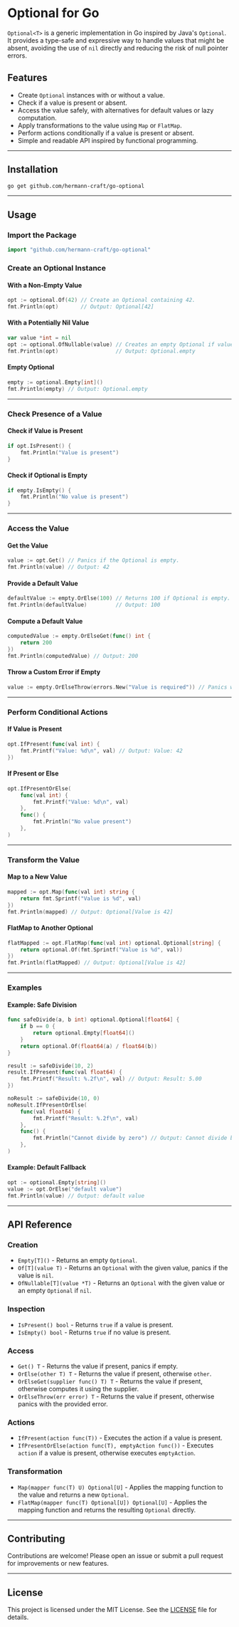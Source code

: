 # Optional<T> for Go

`Optional<T>` is a generic implementation in Go inspired by Java's `Optional`. It provides a type-safe and expressive way to handle values that might be absent, avoiding the use of `nil` directly and reducing the risk of null pointer errors.

## Features

- Create `Optional` instances with or without a value.
- Check if a value is present or absent.
- Access the value safely, with alternatives for default values or lazy computation.
- Apply transformations to the value using `Map` or `FlatMap`.
- Perform actions conditionally if a value is present or absent.
- Simple and readable API inspired by functional programming.

---

## Installation

```bash
go get github.com/hermann-craft/go-optional
```
---

## Usage

### Import the Package

```go
import "github.com/hermann-craft/go-optional"
```

### Create an Optional Instance

#### With a Non-Empty Value
```go
opt := optional.Of(42) // Create an Optional containing 42.
fmt.Println(opt)       // Output: Optional[42]
```

#### With a Potentially Nil Value
```go
var value *int = nil
opt := optional.OfNullable(value) // Creates an empty Optional if value is nil.
fmt.Println(opt)                  // Output: Optional.empty
```

#### Empty Optional
```go
empty := optional.Empty[int]()
fmt.Println(empty) // Output: Optional.empty
```

---

### Check Presence of a Value

#### Check if Value is Present
```go
if opt.IsPresent() {
    fmt.Println("Value is present")
}
```

#### Check if Optional is Empty
```go
if empty.IsEmpty() {
    fmt.Println("No value is present")
}
```

---

### Access the Value

#### Get the Value
```go
value := opt.Get() // Panics if the Optional is empty.
fmt.Println(value) // Output: 42
```

#### Provide a Default Value
```go
defaultValue := empty.OrElse(100) // Returns 100 if Optional is empty.
fmt.Println(defaultValue)         // Output: 100
```

#### Compute a Default Value
```go
computedValue := empty.OrElseGet(func() int {
    return 200
})
fmt.Println(computedValue) // Output: 200
```

#### Throw a Custom Error if Empty
```go
value := empty.OrElseThrow(errors.New("Value is required")) // Panics with the custom error.
```

---

### Perform Conditional Actions

#### If Value is Present
```go
opt.IfPresent(func(val int) {
    fmt.Printf("Value: %d\n", val) // Output: Value: 42
})
```

#### If Present or Else
```go
opt.IfPresentOrElse(
    func(val int) {
        fmt.Printf("Value: %d\n", val)
    },
    func() {
        fmt.Println("No value present")
    },
)
```

---

### Transform the Value

#### Map to a New Value
```go
mapped := opt.Map(func(val int) string {
    return fmt.Sprintf("Value is %d", val)
})
fmt.Println(mapped) // Output: Optional[Value is 42]
```

#### FlatMap to Another Optional
```go
flatMapped := opt.FlatMap(func(val int) optional.Optional[string] {
    return optional.Of(fmt.Sprintf("Value is %d", val))
})
fmt.Println(flatMapped) // Output: Optional[Value is 42]
```

---

### Examples

#### Example: Safe Division
```go
func safeDivide(a, b int) optional.Optional[float64] {
    if b == 0 {
        return optional.Empty[float64]()
    }
    return optional.Of(float64(a) / float64(b))
}

result := safeDivide(10, 2)
result.IfPresent(func(val float64) {
    fmt.Printf("Result: %.2f\n", val) // Output: Result: 5.00
})

noResult := safeDivide(10, 0)
noResult.IfPresentOrElse(
    func(val float64) {
        fmt.Printf("Result: %.2f\n", val)
    },
    func() {
        fmt.Println("Cannot divide by zero") // Output: Cannot divide by zero
    },
)
```

#### Example: Default Fallback
```go
opt := optional.Empty[string]()
value := opt.OrElse("default value")
fmt.Println(value) // Output: default value
```

---

## API Reference

### Creation

- `Empty[T]()` - Returns an empty `Optional`.
- `Of[T](value T)` - Returns an `Optional` with the given value, panics if the value is `nil`.
- `OfNullable[T](value *T)` - Returns an `Optional` with the given value or an empty `Optional` if `nil`.

### Inspection

- `IsPresent() bool` - Returns `true` if a value is present.
- `IsEmpty() bool` - Returns `true` if no value is present.

### Access

- `Get() T` - Returns the value if present, panics if empty.
- `OrElse(other T) T` - Returns the value if present, otherwise `other`.
- `OrElseGet(supplier func() T) T` - Returns the value if present, otherwise computes it using the supplier.
- `OrElseThrow(err error) T` - Returns the value if present, otherwise panics with the provided error.

### Actions

- `IfPresent(action func(T))` - Executes the action if a value is present.
- `IfPresentOrElse(action func(T), emptyAction func())` - Executes `action` if a value is present, otherwise executes `emptyAction`.

### Transformation

- `Map(mapper func(T) U) Optional[U]` - Applies the mapping function to the value and returns a new `Optional`.
- `FlatMap(mapper func(T) Optional[U]) Optional[U]` - Applies the mapping function and returns the resulting `Optional` directly.

---

## Contributing

Contributions are welcome! Please open an issue or submit a pull request for improvements or new features.

---

## License

This project is licensed under the MIT License. See the [LICENSE](LICENSE) file for details.
```
